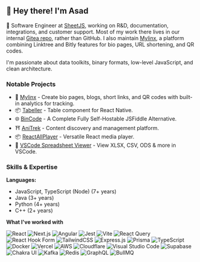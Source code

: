 ## 👋 Hey there! I'm Asad
🚀 Software Engineer at [SheetJS](http://sheetjs.com/), working on R&D, documentation, integrations, and customer support. Most of my work there lives in our internal [Gitea repo](https://git.sheetjs.com/sheetjs), rather than GitHub. I also maintain [Mylinx](http://mylinx.cc/), a platform combining Linktree and Bitly features for bio pages, URL shortening, and QR codes.

I'm passionate about data toolkits, binary formats, low-level JavaScript, and clean architecture.

### Notable Projects
- 🔗 [Mylinx](https://mylinx.cc) - Create bio pages, blogs, short links, and QR codes with built-in analytics for tracking.
- 📦 [Tabeller](https://git.sheetjs.com/asadbek064/react-native-tabeller) - Table component for React Native.
- 🌐 [BinCode](https://bincode.asadk.dev/) - A Complete Fully Self-Hostable JSFiddle Alternative.
- ⛩️ [AniTrek](https://www.anitrek.com/) - Content discovery and management platform.
- 📦 [ReactAllPlayer](https://reactallplayer.asadk.dev/) - Versatile React media player.
- 🧩 [VSCode Spreadsheet Viewer](https://marketplace.visualstudio.com/items?itemName=asadbek.sheetjs-demo) - View XLSX, CSV, ODS & more in VSCode.

### Skills & Expertise

**Languages:**  
  * JavaScript, TypeScript (Node) (7+ years)
  * Java (3+ years)
  * Python (4+ years)
  * C++ (2+ years)

**What I've worked with**

![React](https://img.shields.io/badge/react-%2320232a.svg?style=for-the-badge&logo=react&logoColor=%2361DAFB)
![Next.js](https://img.shields.io/badge/Next-black?style=for-the-badge&logo=next.js&logoColor=white)
![Angular](https://img.shields.io/badge/angular-%2361DAFB.svg?style=for-the-badge&logo=angular&logoColor=white)
![Jest](https://img.shields.io/badge/Jest-C21325?style=for-the-badge&logo=jest&logoColor=white)
![Vite](https://img.shields.io/badge/vite-%23646CFF.svg?style=for-the-badge&logo=vite&logoColor=white)
![React Query](https://img.shields.io/badge/-React%20Query-FF4154?style=for-the-badge&logo=react%20query&logoColor=white)
![React Hook Form](https://img.shields.io/badge/React%20Hook%20Form-%23EC5990.svg?style=for-the-badge&logo=reacthookform&logoColor=white)
![TailwindCSS](https://img.shields.io/badge/tailwindcss-%2338B2AC.svg?style=for-the-badge&logo=tailwind-css&logoColor=white)
![Express.js](https://img.shields.io/badge/express.js-%23404d59.svg?style=for-the-badge&logo=express&logoColor=%2361DAFB)
![Prisma](https://img.shields.io/badge/Prisma-3982CE?style=for-the-badge&logo=Prisma&logoColor=white)
![TypeScript](https://img.shields.io/badge/typescript-%23007ACC.svg?style=for-the-badge&logo=typescript&logoColor=white)
![Docker](https://img.shields.io/badge/docker-%230db7ed.svg?style=for-the-badge&logo=docker&logoColor=white)
![Vercel](https://img.shields.io/badge/vercel-%23000000.svg?style=for-the-badge&logo=vercel&logoColor=white)
![AWS](https://img.shields.io/badge/AWS-232F3E.svg?style=for-the-badge&logo=amazonaws&logoColor=white)
![Cloudflare](https://img.shields.io/badge/Cloudflare-F38020?style=for-the-badge&logo=Cloudflare&logoColor=white)
![Visual Studio Code](https://img.shields.io/badge/Visual%20Studio%20Code-0078d7.svg?style=for-the-badge&logo=visual-studio-code&logoColor=white)
![Supabase](https://img.shields.io/badge/Supabase-%2333A15C.svg?style=for-the-badge&logo=supabase&logoColor=white)
![Chakra UI](https://img.shields.io/badge/Chakra%20UI-%234D8A8A.svg?style=for-the-badge&logo=chakraui&logoColor=white)
![Kafka](https://img.shields.io/badge/apache%20kafka-%23000000.svg?style=for-the-badge&logo=apachekafka&logoColor=white)
![Redis](https://img.shields.io/badge/redis-%23D92D2A.svg?style=for-the-badge&logo=redis&logoColor=white)
![GraphQL](https://img.shields.io/badge/GraphQL-E10098?style=for-the-badge&logo=graphql&logoColor=white)
![BullMQ](https://img.shields.io/badge/BullMQ-%233C8D6A.svg?style=for-the-badge&logo=redis&logoColor=white)


